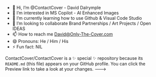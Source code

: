 - 👋 Hi, I’m @ContactCover - David Dalrymple
- 👀 I’m interested in MS Copilot - AI Enhanced Images
- 🌱 I’m currently learning how to use Github & Visual Code Studio 
- 💞️ I’m looking to collaborate Brand Partnerships / Art Projects / Open IDEAS
- 📫 How to reach me David@Only-The-Cover.com
- 😄 Pronouns: He / Him / His
- ⚡ Fun fact: NIL


ContactCover/ContactCover is a ✨ special ✨ repository because its `README.md` (this file) appears on your GitHub profile.
You can click the Preview link to take a look at your changes.
--->
